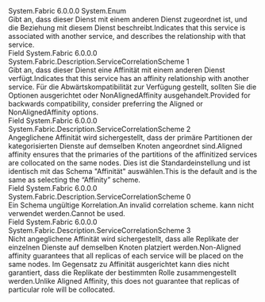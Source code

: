 <Type Name="ServiceCorrelationScheme" FullName="System.Fabric.Description.ServiceCorrelationScheme">
  <TypeSignature Language="C#" Value="public enum ServiceCorrelationScheme" />
  <TypeSignature Language="ILAsm" Value=".class public auto ansi sealed ServiceCorrelationScheme extends System.Enum" />
  <TypeSignature Language="DocId" Value="T:System.Fabric.Description.ServiceCorrelationScheme" />
  <TypeSignature Language="VB.NET" Value="Public Enum ServiceCorrelationScheme" />
  <TypeSignature Language="F#" Value="type ServiceCorrelationScheme = " />
  <AssemblyInfo>
    <AssemblyName>System.Fabric</AssemblyName>
    <AssemblyVersion>6.0.0.0</AssemblyVersion>
  </AssemblyInfo>
  <Base>
    <BaseTypeName>System.Enum</BaseTypeName>
  </Base>
  <Docs>
    <summary>
      <para><span data-ttu-id="d6f11-101">Gibt an, dass dieser Dienst mit einem anderen Dienst zugeordnet ist, und die Beziehung mit diesem Dienst beschreibt.</span><span class="sxs-lookup"><span data-stu-id="d6f11-101">Indicates that this service is associated with another service, and describes the relationship with that service.</span></span></para>
    </summary>
    <remarks>
      <para />
    </remarks>
  </Docs>
  <Members>
    <Member MemberName="Affinity">
      <MemberSignature Language="C#" Value="Affinity" />
      <MemberSignature Language="ILAsm" Value=".field public static literal valuetype System.Fabric.Description.ServiceCorrelationScheme Affinity = int32(1)" />
      <MemberSignature Language="DocId" Value="F:System.Fabric.Description.ServiceCorrelationScheme.Affinity" />
      <MemberSignature Language="VB.NET" Value="Affinity" />
      <MemberSignature Language="F#" Value="Affinity = 1" Usage="System.Fabric.Description.ServiceCorrelationScheme.Affinity" />
      <MemberType>Field</MemberType>
      <AssemblyInfo>
        <AssemblyName>System.Fabric</AssemblyName>
        <AssemblyVersion>6.0.0.0</AssemblyVersion>
      </AssemblyInfo>
      <ReturnValue>
        <ReturnType>System.Fabric.Description.ServiceCorrelationScheme</ReturnType>
      </ReturnValue>
      <MemberValue>1</MemberValue>
      <Docs>
        <summary>
          <para><span data-ttu-id="d6f11-102">Gibt an, dass dieser Dienst eine Affinität mit einem anderen Dienst verfügt.</span><span class="sxs-lookup"><span data-stu-id="d6f11-102">Indicates that this service has an affinity relationship with another service.</span></span> <span data-ttu-id="d6f11-103">Für die Abwärtskompatibilität zur Verfügung gestellt, sollten Sie die Optionen ausgerichtet oder NonAlignedAffinity ausgehandelt.</span><span class="sxs-lookup"><span data-stu-id="d6f11-103">Provided for backwards compatibility, consider preferring the Aligned or NonAlignedAffinity options.</span></span></para>
        </summary>
      </Docs>
    </Member>
    <Member MemberName="AlignedAffinity">
      <MemberSignature Language="C#" Value="AlignedAffinity" />
      <MemberSignature Language="ILAsm" Value=".field public static literal valuetype System.Fabric.Description.ServiceCorrelationScheme AlignedAffinity = int32(2)" />
      <MemberSignature Language="DocId" Value="F:System.Fabric.Description.ServiceCorrelationScheme.AlignedAffinity" />
      <MemberSignature Language="VB.NET" Value="AlignedAffinity" />
      <MemberSignature Language="F#" Value="AlignedAffinity = 2" Usage="System.Fabric.Description.ServiceCorrelationScheme.AlignedAffinity" />
      <MemberType>Field</MemberType>
      <AssemblyInfo>
        <AssemblyName>System.Fabric</AssemblyName>
        <AssemblyVersion>6.0.0.0</AssemblyVersion>
      </AssemblyInfo>
      <ReturnValue>
        <ReturnType>System.Fabric.Description.ServiceCorrelationScheme</ReturnType>
      </ReturnValue>
      <MemberValue>2</MemberValue>
      <Docs>
        <summary>
          <para><span data-ttu-id="d6f11-104">Angeglichene Affinität wird sichergestellt, dass der primäre Partitionen der kategorisierten Dienste auf demselben Knoten angeordnet sind.</span><span class="sxs-lookup"><span data-stu-id="d6f11-104">Aligned affinity ensures that the primaries of the partitions of the affinitized services are collocated on the same nodes.</span></span> <span data-ttu-id="d6f11-105">Dies ist die Standardeinstellung und ist identisch mit das Schema "Affinität" auswählen.</span><span class="sxs-lookup"><span data-stu-id="d6f11-105">This is the default and is the same as selecting the “Affinity” scheme.</span></span></para>
        </summary>
      </Docs>
    </Member>
    <Member MemberName="Invalid">
      <MemberSignature Language="C#" Value="Invalid" />
      <MemberSignature Language="ILAsm" Value=".field public static literal valuetype System.Fabric.Description.ServiceCorrelationScheme Invalid = int32(0)" />
      <MemberSignature Language="DocId" Value="F:System.Fabric.Description.ServiceCorrelationScheme.Invalid" />
      <MemberSignature Language="VB.NET" Value="Invalid" />
      <MemberSignature Language="F#" Value="Invalid = 0" Usage="System.Fabric.Description.ServiceCorrelationScheme.Invalid" />
      <MemberType>Field</MemberType>
      <AssemblyInfo>
        <AssemblyName>System.Fabric</AssemblyName>
        <AssemblyVersion>6.0.0.0</AssemblyVersion>
      </AssemblyInfo>
      <ReturnValue>
        <ReturnType>System.Fabric.Description.ServiceCorrelationScheme</ReturnType>
      </ReturnValue>
      <MemberValue>0</MemberValue>
      <Docs>
        <summary>
          <para><span data-ttu-id="d6f11-106">Ein Schema ungültige Korrelation.</span><span class="sxs-lookup"><span data-stu-id="d6f11-106">An invalid correlation scheme.</span></span> <span data-ttu-id="d6f11-107">kann nicht verwendet werden.</span><span class="sxs-lookup"><span data-stu-id="d6f11-107">Cannot be used.</span></span></para>
        </summary>
      </Docs>
    </Member>
    <Member MemberName="NonAlignedAffinity">
      <MemberSignature Language="C#" Value="NonAlignedAffinity" />
      <MemberSignature Language="ILAsm" Value=".field public static literal valuetype System.Fabric.Description.ServiceCorrelationScheme NonAlignedAffinity = int32(3)" />
      <MemberSignature Language="DocId" Value="F:System.Fabric.Description.ServiceCorrelationScheme.NonAlignedAffinity" />
      <MemberSignature Language="VB.NET" Value="NonAlignedAffinity" />
      <MemberSignature Language="F#" Value="NonAlignedAffinity = 3" Usage="System.Fabric.Description.ServiceCorrelationScheme.NonAlignedAffinity" />
      <MemberType>Field</MemberType>
      <AssemblyInfo>
        <AssemblyName>System.Fabric</AssemblyName>
        <AssemblyVersion>6.0.0.0</AssemblyVersion>
      </AssemblyInfo>
      <ReturnValue>
        <ReturnType>System.Fabric.Description.ServiceCorrelationScheme</ReturnType>
      </ReturnValue>
      <MemberValue>3</MemberValue>
      <Docs>
        <summary>
          <para><span data-ttu-id="d6f11-108">Nicht angeglichene Affinität wird sichergestellt, dass alle Replikate der einzelnen Dienste auf demselben Knoten platziert werden.</span><span class="sxs-lookup"><span data-stu-id="d6f11-108">Non-Aligned affinity guarantees that all replicas of each service will be placed on the same nodes.</span></span> <span data-ttu-id="d6f11-109">Im Gegensatz zu Affinität ausgerichtet kann dies nicht garantiert, dass die Replikate der bestimmten Rolle zusammengestellt werden.</span><span class="sxs-lookup"><span data-stu-id="d6f11-109">Unlike Aligned Affinity, this does not guarantee that replicas of particular role will be collocated.</span></span> </para>
        </summary>
      </Docs>
    </Member>
  </Members>
</Type>